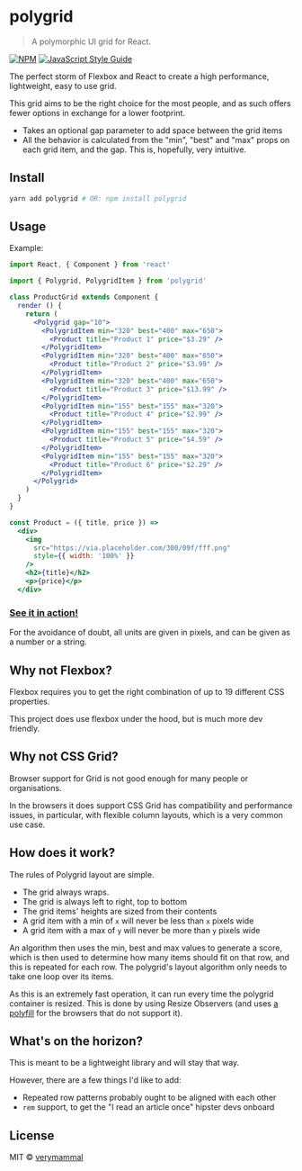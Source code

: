# polygrid

> A polymorphic UI grid for React.

[![NPM](https://img.shields.io/npm/v/polygrid.svg)](https://www.npmjs.com/package/polygrid)
[![JavaScript Style Guide](https://img.shields.io/badge/code_style-standard-brightgreen.svg)](https://standardjs.com)

The perfect storm of Flexbox and React to create a high performance,
lightweight, easy to use grid.

This grid aims to be the right choice for the most people, and as such
offers fewer options in exchange for a lower footprint.

* Takes an optional gap parameter to add space between the grid items
* All the behavior is calculated from the "min", "best" and "max" props
  on each grid item, and the gap. This is, hopefully, very intuitive.

## Install

```bash
yarn add polygrid # OR: npm install polygrid
```

## Usage

Example:

```jsx
import React, { Component } from 'react'

import { Polygrid, PolygridItem } from 'polygrid'

class ProductGrid extends Component {
  render () {
    return (
      <Polygrid gap="10">
        <PolygridItem min="320" best="400" max="650">
          <Product title="Product 1" price="$3.29" />
        </PolygridItem>
        <PolygridItem min="320" best="400" max="650">
          <Product title="Product 2" price="$3.99" />
        </PolygridItem>
        <PolygridItem min="320" best="400" max="650">
          <Product title="Product 3" price="$13.99" />
        </PolygridItem>
        <PolygridItem min="155" best="155" max="320">
          <Product title="Product 4" price="$2.99" />
        </PolygridItem>
        <PolygridItem min="155" best="155" max="320">
          <Product title="Product 5" price="$4.59" />
        </PolygridItem>
        <PolygridItem min="155" best="155" max="320">
          <Product title="Product 6" price="$2.29" />
        </PolygridItem>
      </Polygrid>
    )
  }
}

const Product = ({ title, price }) =>
  <div>
    <img
      src="https://via.placeholder.com/300/09f/fff.png"
      style={{ width: '100%' }}
    />
    <h2>{title}</h2>
    <p>{price}</p>
  </div>
```

### [See it in action!](https://verymammal.github.io/polygrid/)

For the avoidance of doubt, all units are given in pixels, and can be given as
a number or a string.

## Why not Flexbox?

Flexbox requires you to get the right combination of up to 19 different CSS
properties.

This project does use flexbox under the hood, but is much more dev friendly.

## Why not CSS Grid?

Browser support for Grid is not good enough for many people or organisations.

In the browsers it does support CSS Grid has compatibility and performance
issues, in particular, with flexible column layouts, which is a very common use
case.

## How does it work?

The rules of Polygrid layout are simple.

* The grid always wraps.
* The grid is always left to right, top to bottom
* The grid items' heights are sized from their contents
* A grid item with a min of `x` will never be less than `x` pixels wide
* A grid item with a max of `y` will never be more than `y` pixels wide

An algorithm then uses the min, best and max values to generate a score, which
is then used to determine how many items should fit on that row, and this
is repeated for each row. The polygrid's layout algorithm only needs to take
one loop over its items.

As this is an extremely fast operation, it can run every time the polygrid
container is resized. This is done by using Resize Observers (and uses
[a polyfill](https://github.com/que-etc/resize-observer-polyfill) for the
browsers that do not support it).

## What's on the horizon?

This is meant to be a lightweight library and will stay that way.

However, there are a few things I'd like to add:

* Repeated row patterns probably ought to be aligned with each other
* `rem` support, to get the "I read an article once" hipster devs onboard

## License

MIT © [verymammal](https://github.com/verymammal)
